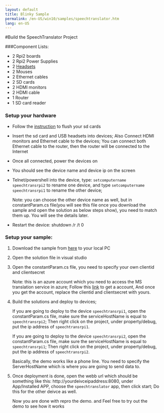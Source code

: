 ```yaml
---
layout: default
title: Blinky Sample
permalink: /en-US/win10/samples/speechtranslator.htm
lang: en-US
---
```


#Build the SpeechTranslator Project

###Component Lists:

- 2 Rpi2 boards
- 2 Rpi2 Power Supplies 
- 2 [Headsets](https://www.microsoft.com/hardware/en-us/p/lifechat-lx-3000/JUG-00013) 
- 2 Mouses 
- 2 Ethernet cables 
- 2 SD cards 
- 2 HDMI monitors 
- 2 HDMI cable  
- 1 Router 
- 1 SD card reader


### Setup your hardware
- Follow the [instruction](http://ms-iot.github.io/content/en-US/win10/SetupRPI.htm) to flush your sd cards
- Insert the sd card and USB headsets into devices; Also Connect HDMI monitors and Ethernet cable to the devices; You can connect both Ethernet cable to the router, then the router will be connected to the Internet
- Once all connected, power the devices on
- You should see the device name and device ip on the screen
- Telnet/powershell into the device, 
  type: `setcomputername speechtransrpi2` to rename one device, and type `setcomputername speechtransrpi1` to rename the other device;

	Note: you can choose the other device name as well, but in constantParam.cs file(you will see this file once you download the sample and open the solution as below steps show), you need to match them up.
	You will see the details later.

- Restart the device: shutdown /r /t 0

### Setup your sample:


1. Download the sample from [here](https://github.com/ms-iot/samples/speechtranslator) to your local PC
2. Open the solution file in visual studio
3. Open the constantParam.cs file, you need to specify your own clientid and clientsecret

	Note: this is an azure account which you need to access the MS translation service in azure;
	Follow this [link](http://www.microsoft.com/en-us/translator/getstarted.aspx) to get a account, 
	And	once you get the account, replace the clientid and clientsecret with yours.

4. Build the solutions and deploy to devices;

	If you are going to deploy to the device `speechtransrpi1`, open the constantParam.cs file, make sure the serviceHostName is equal to `speechtransrpi2`;
	Then right click on the project, under property/debug, put the ip address of `speechtransrpi1`.
	

	If you are going to deploy to the device `speechtransrpi2`, open the constantParam.cs file, make sure the serviceHostName is equal to `speechtransrpi1`;
	Then right click on the project, under property/debug, put the ip address of `speechtransrpi2`.
	
	Basically, the demo works like a phone line. You need to specify the ServerHostName which is where you are going to send data to.
	
5. Once deployment is done, open the webb url which should be something like this: http://yourdeivceipaddress:8080, under App/Installed APP, choose the `speechtranslator` app, 
	then click start;
	Do this for the other deivce as well.
	
	Now you are done with repro the demo. and Feel free to try out the demo to see how it works

	

